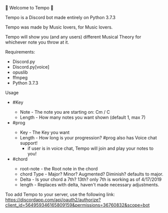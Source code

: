 🎵 Welcome to Tempo 🎵

Tempo is a Discord bot made entirely on Python 3.7.3

Tempo was made by Music lovers, for Music lovers.

Tempo will show you (and any users) different Musical Theory for whichever note you throw at it.

Requirements:
 - Discord.py
 - Discord.py[voice]
 - opuslib
 - ffmpeg
 - Python 3.7.3
 
 Usage
  - #Key <Key> <length>
    - Note - The note you are starting on:  Cm / C
    - Length - How many notes you want shown (default 1, max 7)
  - #prog <note> <length>
    - Key - The Key you want
    - Length - How long is your progression?
	       #prog also has Voice chat support!
		- if user is in voice chat, Tempo will join and play your notes to you!
  - #chord <root-note> <chord Type> <delta> <length>
    - root-note - the Root note in the chord
    - chord Type - Major? Minor? Augmented? Diminish? defaults to major.
    - Delta - Is your chord a 7th? 13th? only 7th is working as of 4/17/2019
    - length - Replaces with delta, haven't made necessary adjustments.
   
Too add Tempo to your server, use the following link:
https://discordapp.com/api/oauth2/authorize?client_id=564959346165809159&permissions=36760832&scope=bot

